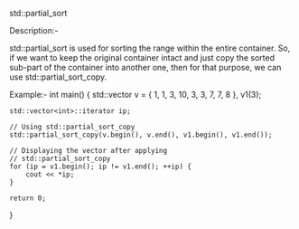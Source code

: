std::partial_sort

Description:-

std::partial_sort is used for sorting the range within the entire container. So, if we want to keep the original container intact and just copy the sorted sub-part of the container into another one, then for that purpose, we can use std::partial_sort_copy.

Example:-
int main() 
{ 
    std::vector<int> v = { 1, 1, 3, 10, 3, 3, 7, 7, 8 }, v1(3); 
  
    std::vector<int>::iterator ip; 
  
    // Using std::partial_sort_copy 
    std::partial_sort_copy(v.begin(), v.end(), v1.begin(), v1.end()); 
  
    // Displaying the vector after applying 
    // std::partial_sort_copy 
    for (ip = v1.begin(); ip != v1.end(); ++ip) { 
        cout << *ip; 
    } 
  
    return 0; 
} 
